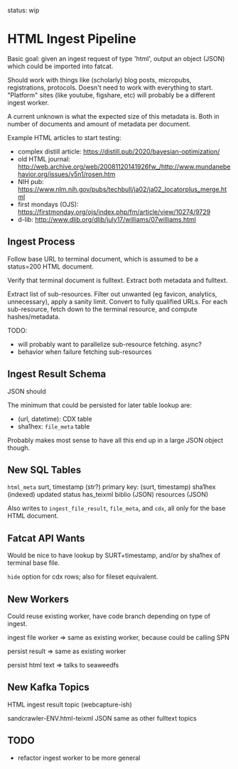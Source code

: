 
status: wip

HTML Ingest Pipeline
========================

Basic goal: given an ingest request of type 'html', output an object (JSON)
which could be imported into fatcat.

Should work with things like (scholarly) blog posts, micropubs, registrations,
protocols. Doesn't need to work with everything to start. "Platform" sites
(like youtube, figshare, etc) will probably be a different ingest worker.

A current unknown is what the expected size of this metadata is. Both in number
of documents and amount of metadata per document.

Example HTML articles to start testing:

- complex distill article: <https://distill.pub/2020/bayesian-optimization/>
- old HTML journal: <http://web.archive.org/web/20081120141926fw_/http://www.mundanebehavior.org/issues/v5n1/rosen.htm>
- NIH pub: <https://www.nlm.nih.gov/pubs/techbull/ja02/ja02_locatorplus_merge.html>
- first mondays (OJS): <https://firstmonday.org/ojs/index.php/fm/article/view/10274/9729>
- d-lib: <http://www.dlib.org/dlib/july17/williams/07williams.html> 

## Ingest Process

Follow base URL to terminal document, which is assumed to be a status=200 HTML document.

Verify that terminal document is fulltext. Extract both metadata and fulltext.

Extract list of sub-resources. Filter out unwanted (eg favicon, analytics,
unnecessary), apply a sanity limit. Convert to fully qualified URLs. For each
sub-resource, fetch down to the terminal resource, and compute hashes/metadata.

TODO:
- will probably want to parallelize sub-resource fetching. async?
- behavior when failure fetching sub-resources


## Ingest Result Schema

JSON should

The minimum that could be persisted for later table lookup are:

- (url, datetime): CDX table 
- sha1hex: `file_meta` table

Probably makes most sense to have all this end up in a large JSON object though.


## New SQL Tables

`html_meta`
    surt,
    timestamp (str?)
    primary key: (surt, timestamp)
    sha1hex (indexed)
    updated
    status
    has_teixml
    biblio (JSON)
    resources (JSON)

Also writes to `ingest_file_result`, `file_meta`, and `cdx`, all only for the base HTML document.

## Fatcat API Wants

Would be nice to have lookup by SURT+timestamp, and/or by sha1hex of terminal base file.

`hide` option for cdx rows; also for fileset equivalent.

## New Workers

Could reuse existing worker, have code branch depending on type of ingest.

ingest file worker
  => same as existing worker, because could be calling SPN

persist result
  => same as existing worker

persist html text
  => talks to seaweedfs


## New Kafka Topics

HTML ingest result topic (webcapture-ish)

sandcrawler-ENV.html-teixml
    JSON
    same as other fulltext topics

## TODO

- refactor ingest worker to be more general
